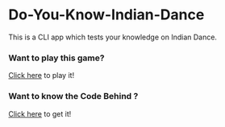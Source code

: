 # Do-You-Know-Indian-Dance
This is a CLI app which tests your knowledge on Indian Dance.

### Want to play this game?
[Click here](https://replit.com/@khushi1214/Do-You-Know-Indian-Dance#index.js) to play it!

### Want to know the Code Behind ?
[Click here](https://replit.com/@khushi1214/Do-You-Know-Indian-Dance) to get it!
